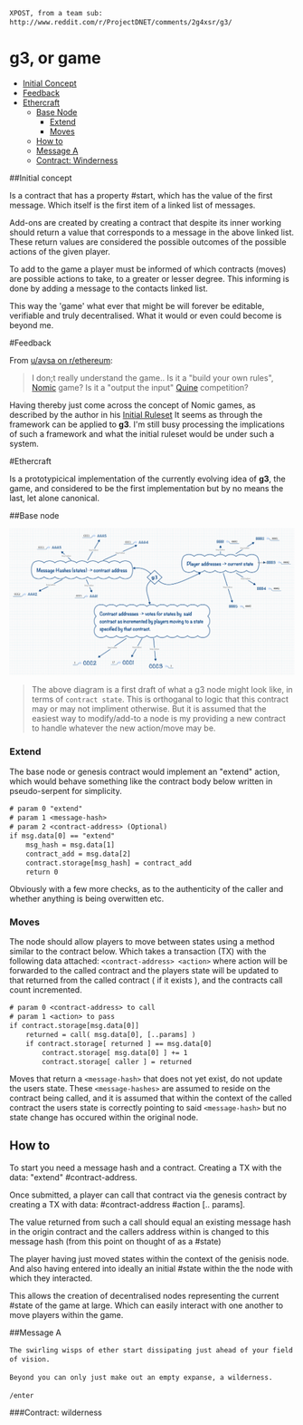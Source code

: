     XPOST, from a team sub: http://www.reddit.com/r/ProjectDNET/comments/2g4xsr/g3/

g3, or game
=========

* [Initial Concept](#initial-concept)
* [Feedback](#feedback)
* [Ethercraft](#ethercraft)
  * [Base Node](#base-node)
    * [Extend](#extend)
    * [Moves](#moves)
  * [How to](#how-to)
  * [Message A](#message-a)
  * [Contract: Winderness](#contract-wilderness)

##Initial concept

Is a contract that has a property #start, which has the value of the first message. Which itself is the first item of a linked list of messages.

Add-ons are created by creating a contract that despite its inner working should return a value that corresponds to a message in the above linked list. 
These return values are considered the possible outcomes of the possible actions of the given player.

To add to the game a player must be informed of which contracts (moves) are possible actions to take, to a greater or lesser degree. This informing is done by adding a message to the contacts linked list.

This way the 'game' what ever that might be will forever be editable, verifiable and truly decentralised. What it would or even could become is beyond me.

#Feedback

From [u/avsa on r/ethereum](http://www.reddit.com/r/ethereum/comments/2g4yke/g3_an_ethereum_game/ckg9xv3):


> I don;t really understand the game.. Is it a "build your own rules", [Nomic](http://en.wikipedia.org/wiki/Nomic) game? Is it a "output the input" [Quine](http://en.wikipedia.org/wiki/Quine) competition?

Having thereby just come across the concept of Nomic games, as described by the author in his [Initial Ruleset](http://legacy.earlham.edu/~peters/writing/nomic.htm) It seems as through the framework can be applied to **g3**. I'm still busy processing the implications of such a framework and what the initial ruleset would be under such a system.

#Ethercraft

Is a prototypicical implementation of the currently evolving idea of **g3**, the game, and considered to be the first implementation but by no means the last, let alone canonical.

##Base node

![Diagram](https://raw.githubusercontent.com/d11e9/g3/master/g3-xmind.png)

> The above diagram is a first draft of what a g3 node might look like, in terms of `contract state`. This is orthoganal to logic that this contract may or may not impliment otherwise. But it is assumed that the easiest way to modify/add-to a node is my providing a new contract to handle whatever the new action/move may be.

### Extend

The base node or genesis contract would implement an "extend" action, which would behave something like the contract body below written in pseudo-serpent for simplicity.

    # param 0 "extend"
    # param 1 <message-hash>
    # param 2 <contract-address> (Optional)
    if msg.data[0] == "extend"
        msg_hash = msg.data[1]
        contract_add = msg.data[2]
        contract.storage[msg_hash] = contract_add
        return 0

Obviously with a few more checks, as to the authenticity of the caller and whether anything is being overwitten etc.

### Moves

The node should allow players to move between states using a method similar to the contract below. Which takes a transaction (TX) with the following data attached: `<contract-address> <action>` where action will be forwarded to the called contract and the players state will be updated to that returned from the called contract ( if it exists ), and the contracts call count incremented.
    
    # param 0 <contract-address> to call
    # param 1 <action> to pass
    if contract.storage[msg.data[0]]
        returned = call( msg.data[0], [..params] )
        if contract.storage[ returned ] == msg.data[0]
            contract.storage[ msg.data[0] ] += 1 
            contract.storage[ caller ] = returned

Moves that return a `<message-hash>` that does not yet exist, do not update the users state. These `<message-hashes>` are assumed to reside on the contract being called, and it is assumed that within the context of the called contract the users state is correctly pointing to said `<message-hash>` but no state change has occured within the original node. 

## How to

To start you need a message hash and a contract. Creating a TX with the data: "extend" #contract-address.

Once submitted, a player can call that contract via the genesis contract by creating a TX with data: #contract-address #action [.. params].

The value returned from such a call should equal an existing message hash in the origin contract and the callers address within is changed to this message hash (from this point on thought of as a #state)

The player having just moved states within the context of the genisis node. And also having entered into ideally an initial #state within the the node with which they interacted.

This allows the creation of decentralised nodes representing the current #state of the game at large. Which can easily interact with one another to move players within the game.

##Message A

    The swirling wisps of ether start dissipating just ahead of your field of vision.

    Beyond you can only just make out an empty expanse, a wilderness.

    /enter 

###Contract: wilderness

